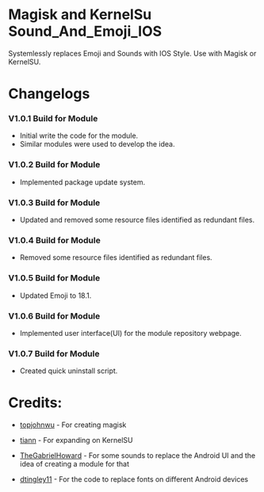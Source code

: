 # Magisk and KernelSu Sound_And_Emoji_IOS

Systemlessly replaces Emoji and Sounds with IOS Style. Use with Magisk or KernelSU.

# Changelogs

### V1.0.1 Build for Module
- Initial write the code for the module.
- Similar modules were used to develop the idea.


### V1.0.2 Build for Module
- Implemented package update system.


### V1.0.3 Build for Module
- Updated and removed some resource files identified as redundant files.


### V1.0.4 Build for Module
- Removed some resource files identified as redundant files.


### V1.0.5 Build for Module
- Updated Emoji to 18.1.


### V1.0.6 Build for Module
- Implemented user interface(UI) for the module repository webpage.


### V1.0.7 Build for Module
- Created quick uninstall script.

# Credits:

- [topjohnwu](https://github.com/topjohnwu) - For creating magisk

- [tiann](https://github.com/tiann) - For expanding on KernelSU

- [TheGabrielHoward](https://github.com/TheGabrielHoward/IOS-sounds/tree/master) - For some sounds to replace the Android UI and the idea of creating a module for that

- [dtingley11](https://github.com/dtingley11/KernelSU-iOS-Emoji) - For the code to replace fonts on different Android devices
